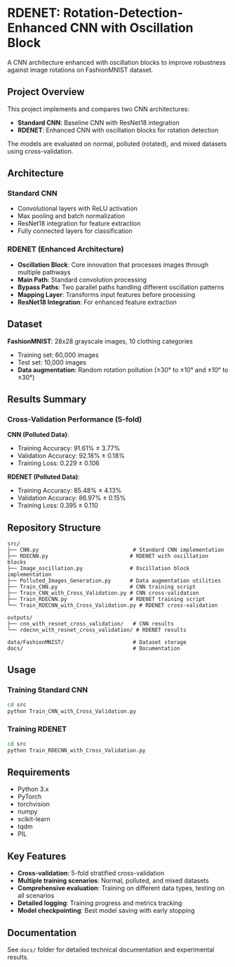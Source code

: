 # RDENET: Rotation-Detection-Enhanced CNN with Oscillation Block

A CNN architecture enhanced with oscillation blocks to improve robustness against image rotations on FashionMNIST dataset.

## Project Overview

This project implements and compares two CNN architectures:

- **Standard CNN**: Baseline CNN with ResNet18 integration
- **RDENET**: Enhanced CNN with oscillation blocks for rotation detection

The models are evaluated on normal, polluted (rotated), and mixed datasets using cross-validation.

## Architecture

### Standard CNN

- Convolutional layers with ReLU activation
- Max pooling and batch normalization
- ResNet18 integration for feature extraction
- Fully connected layers for classification

### RDENET (Enhanced Architecture)

- **Oscillation Block**: Core innovation that processes images through multiple pathways
- **Main Path**: Standard convolution processing
- **Bypass Paths**: Two parallel paths handling different oscillation patterns
- **Mapping Layer**: Transforms input features before processing
- **ResNet18 Integration**: For enhanced feature extraction

## Dataset

**FashionMNIST**: 28x28 grayscale images, 10 clothing categories

- Training set: 60,000 images
- Test set: 10,000 images
- **Data augmentation**: Random rotation pollution (±30° to ±10° and ±10° to ±30°)

## Results Summary

### Cross-Validation Performance (5-fold)

**CNN (Polluted Data)**:

- Training Accuracy: 91.61% ± 3.77%
- Validation Accuracy: 92.18% ± 0.18%
- Training Loss: 0.229 ± 0.106

**RDENET (Polluted Data)**:

- Training Accuracy: 85.48% ± 4.13%
- Validation Accuracy: 86.97% ± 0.15%
- Training Loss: 0.395 ± 0.110

## Repository Structure

```text
src/
├── CNN.py                              # Standard CNN implementation
├── RDECNN.py                          # RDENET with oscillation blocks
├── Image_oscillation.py               # Oscillation block implementation
├── Polluted_Images_Generation.py      # Data augmentation utilities
├── Train_CNN.py                       # CNN training script
├── Train_CNN_with_Cross_Validation.py # CNN cross-validation
├── Train_RDECNN.py                    # RDENET training script
└── Train_RDECNN_with_Cross_Validation.py # RDENET cross-validation

outputs/
├── cnn_with_resnet_cross_validation/   # CNN results
└── rdecnn_with_resnet_cross_validation/ # RDENET results

data/FashionMNIST/                      # Dataset storage
docs/                                   # Documentation
```

## Usage

### Training Standard CNN

```bash
cd src
python Train_CNN_with_Cross_Validation.py
```

### Training RDENET

```bash
cd src
python Train_RDECNN_with_Cross_Validation.py
```

## Requirements

- Python 3.x
- PyTorch
- torchvision
- numpy
- scikit-learn
- tqdm
- PIL

## Key Features

- **Cross-validation**: 5-fold stratified cross-validation
- **Multiple training scenarios**: Normal, polluted, and mixed datasets
- **Comprehensive evaluation**: Training on different data types, testing on all scenarios
- **Detailed logging**: Training progress and metrics tracking
- **Model checkpointing**: Best model saving with early stopping

## Documentation

See `docs/` folder for detailed technical documentation and experimental results.
